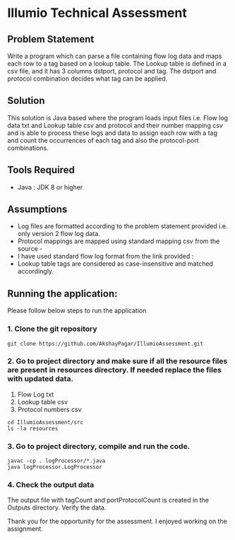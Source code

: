 # Illumio Technical Assessment

## Problem Statement

Write a program which can parse a file containing flow log data and maps each row to a tag based on a lookup table. The Lookup table is defined in a csv file, and it has 3 columns dstport, protocol and tag. The dstport and protocol combination decides what tag can be applied. 

## Solution
This solution is Java based where the program loads input files i.e. Flow log data txt and Lookup table csv and protocol and their number mapping csv and is able to process these logs and data to assign each row with a tag and count the occurrences of each tag and also the protocol-port combinations. 

## Tools Required

- Java : JDK 8 or higher

## Assumptions

- Log files are formatted according to the problem statement provided i.e. only version 2 flow log data.
- Protocol mappings are mapped using standard mapping csv from the source - 
- I have used standard flow log format from the link provided : 
- Lookup table tags are considered as case-insensitive and matched accordingly.

## Running the application: 

Please follow below steps to run the application

### 1. Clone the git repository 
``` 
git clone https://github.com/AkshayPagar/IllumioAssessment.git
```
### 2. Go to project directory and make sure if all the resource files are present in resources directory. If needed replace the files with updated data. 
1. Flow Log txt
2. Lookup table csv
3. Protocol numbers csv
```
cd IllumioAssessment/src
ls -la resources 
```
### 3. Go to project directory, compile and run the code.
```
javac -cp . logProcessor/*.java
java logProcessor.LogProcessor
```
   
### 4. Check the output data
The output file with tagCount and portProtocolCount is created in the Outputs directory. Verify the data. 


Thank you for the opportunity for the assessment. I enjoyed working on the assignment. 
